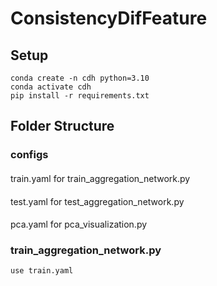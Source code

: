 # ConsistencyDifFeature
## Setup
```
conda create -n cdh python=3.10
conda activate cdh
pip install -r requirements.txt
```

## Folder Structure

### configs
####
train.yaml for train_aggregation_network.py
####
test.yaml for test_aggregation_network.py
####
pca.yaml for pca_visualization.py


### train_aggregation_network.py
```
use train.yaml
```
